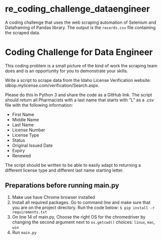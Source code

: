 # re_coding_challenge_dataengineer
A coding challenge that uses the web scraping automation of Selenium and Dataframing of Pandas library. The output is the `records.csv` file containing the scraped data.

# Coding Challenge for Data Engineer
This coding problem is a small picture of the kind of work the scraping team does and is an opportunity for you to demonstrate your skills.

Write a script to scrape data from the Idaho License Verification website: idbop.mylicense.com/verification/Search.aspx.

Please do this in Python 3 and share the code as a GitHub link.
The script should return all Pharmacists with a last name that starts with "L" as a .csv file with the following information:
- First Name
- Middle Name
- Last Name
- License Number
- License Type
- Status
- Original Issued Date
- Expiry
- Renewed

The script should be written to be able to easily adapt to returning a different license type and different last name starting letter.

## Preparations before running main.py
1. Make use have Chrome browser installed
2. Install all required packages. Go to command line and make sure that you are on the project directory. Run the code below:
  `$ pip install -r requirements.txt`
3. On line 14 of main.py, Choose the right OS for the chromedriver by changing the second argument next to `os.getcwd()`
  choices: `linux`, `mac`, `win`
5. Run `main.py`
